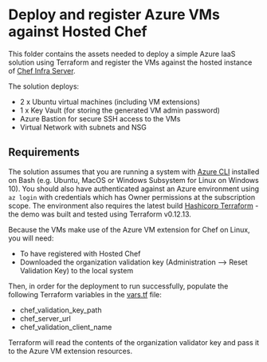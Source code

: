 # Deploy and register Azure VMs against Hosted Chef

This folder contains the assets needed to deploy a simple Azure IaaS solution using Terraform and register the VMs against the hosted instance of [Chef Infra Server](https://manage.chef.io).

The solution deploys:

- 2 x Ubuntu virtual machines (including VM extensions)
- 1 x Key Vault (for storing the generated VM admin password)
- Azure Bastion for secure SSH access to the VMs
- Virtual Network with subnets and NSG

## Requirements

The solution assumes that you are running a system with [Azure CLI](https://docs.microsoft.com/en-us/cli/azure/install-azure-cli) installed on Bash (e.g. Ubuntu, MacOS or Windows Subsystem for Linux on Windows 10). You should also have authenticated against an Azure environment using `az login` with credentials which has  Owner permissions at the subscription scope. The environment also requires the latest build [Hashicorp Terraform](https://www.terraform.io/) - the demo was built and tested using Terraform v0.12.13.

Because the VMs make use of the Azure VM extension for Chef on Linux, you will need:

- To have registered with Hosted Chef
- Downloaded the organization validation key (Administration --> Reset Validation Key) to the local system

Then, in order for the deployment to run successfully, populate the following Terraform variables in the [vars.tf](terraform/vars.tf) file:

- chef_validation_key_path
- chef_server_url
- chef_validation_client_name

Terraform will read the contents of the organization validator key and pass it to the Azure VM extension resources.